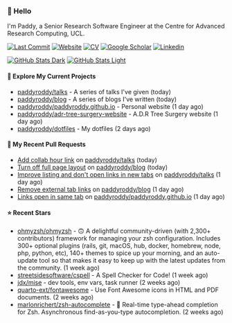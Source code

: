 ### 👋 Hello

I'm Paddy, a Senior Research Software Engineer at the Centre for Advanced
Research Computing, UCL.

[![Last Commit](https://img.shields.io/github/last-commit/paddyroddy/paddyroddy/main?label=updated)](https://github.com/paddyroddy)
[![Website](https://img.shields.io/badge/GitHub%20Pages-222?logo=githubpages&logoColor=fff&style=for-the-badge&style=flat)](https://paddyroddy.github.io)
[![CV](https://img.shields.io/badge/CV-PDF-pink.svg)](https://paddyroddy.github.io/cv)
[![Google Scholar](https://img.shields.io/badge/Google%20Scholar-4285F4?logo=googlescholar&logoColor=fff&style=for-the-badge&style=flat)](https://scholar.google.com/citations?user=OFigHUwAAAAJ)
[![Linkedin](https://img.shields.io/badge/LinkedIn-0A66C2?logo=linkedin&logoColor=fff&style=for-the-badge&style=flat)](https://www.linkedin.com/in/patrickjamesroddy)

[![GitHub Stats Dark](https://github-readme-stats-paddyroddy.vercel.app/api?username=paddyroddy&disable_animations=true&hide_border=true&hide_title=true&include_all_commits=true&rank_icon=github&show=prs_merged,reviews&show_icons=true&theme=tokyonight)](https://github.com/paddyroddy/paddyroddy#gh-dark-mode-only)
[![GitHub Stats Light](https://github-readme-stats-paddyroddy.vercel.app/api?username=paddyroddy&disable_animations=true&hide_border=true&hide_title=true&include_all_commits=true&rank_icon=github&show=prs_merged,reviews&show_icons=true&theme=default)](https://github.com/paddyroddy/paddyroddy#gh-light-mode-only)

#### 👷 Explore My Current Projects

- [paddyroddy/talks](https://github.com/paddyroddy/talks) - A series of talks I&#39;ve given
  (today)
- [paddyroddy/blog](https://github.com/paddyroddy/blog) - A series of blogs I&#39;ve written
  (today)
- [paddyroddy/paddyroddy.github.io](https://github.com/paddyroddy/paddyroddy.github.io) - Personal website
  (1 day ago)
- [paddyroddy/adr-tree-surgery-website](https://github.com/paddyroddy/adr-tree-surgery-website) - A.D.R Tree Surgery website
  (1 day ago)
- [paddyroddy/dotfiles](https://github.com/paddyroddy/dotfiles) - My dotfiles
  (2 days ago)

#### 🔨 My Recent Pull Requests

- [Add collab hour link](https://github.com/paddyroddy/talks/pull/66) on [paddyroddy/talks](https://github.com/paddyroddy/talks)
  (today)
- [Turn off full page layout](https://github.com/paddyroddy/blog/pull/3) on [paddyroddy/blog](https://github.com/paddyroddy/blog)
  (today)
- [Improve listing and don&#39;t open links in new tabs](https://github.com/paddyroddy/talks/pull/65) on [paddyroddy/talks](https://github.com/paddyroddy/talks)
  (1 day ago)
- [Remove external tab links](https://github.com/paddyroddy/blog/pull/2) on [paddyroddy/blog](https://github.com/paddyroddy/blog)
  (1 day ago)
- [Links open in same tab](https://github.com/paddyroddy/paddyroddy.github.io/pull/109) on [paddyroddy/paddyroddy.github.io](https://github.com/paddyroddy/paddyroddy.github.io)
  (1 day ago)

#### ⭐ Recent Stars

- [ohmyzsh/ohmyzsh](https://github.com/ohmyzsh/ohmyzsh) - 🙃   A delightful community-driven (with 2,300&#43; contributors) framework for managing your zsh configuration. Includes 300&#43; optional plugins (rails, git, macOS, hub, docker, homebrew, node, php, python, etc), 140&#43; themes to spice up your morning, and an auto-update tool so that makes it easy to keep up with the latest updates from the community.
  (1 week ago)
- [streetsidesoftware/cspell](https://github.com/streetsidesoftware/cspell) - A Spell Checker for Code!
  (1 week ago)
- [jdx/mise](https://github.com/jdx/mise) - dev tools, env vars, task runner
  (2 weeks ago)
- [quarto-ext/fontawesome](https://github.com/quarto-ext/fontawesome) - Use Font Awesome icons in HTML and PDF documents.
  (2 weeks ago)
- [marlonrichert/zsh-autocomplete](https://github.com/marlonrichert/zsh-autocomplete) - 🤖 Real-time type-ahead completion for Zsh. Asynchronous find-as-you-type autocompletion.
  (2 weeks ago)
